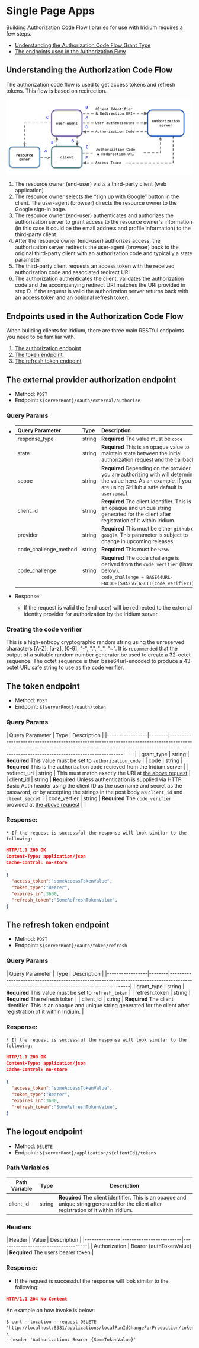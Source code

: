#  Single Page Apps

Building Authorization Code Flow libraries for use with Iridium requires a few steps.

* [Understanding the Authorization Code Flow Grant Type](#understanding-the-authorization-code-flow)
* [The endpoints used in the Authorization Flow](#endpoints-used-in-the-authorization-code-flow)


## Understanding the Authorization Code Flow

The authorization code flow is used to get access tokens and refresh tokens.  This flow is based
on redirection.

![Authorization Code Flow](../images/authorization-code-flow.png)

1. The resource owner (end-user) visits a third-party client (web application)
2. The resource owner selects the “sign up with Google” button in the client. The user-agent (browser) directs the resource owner to the Google sign-in page.
3. The resource owner (end-user) authenticates and authorizes the authorization server to grant access to the resource owner's information (in this case it could be the email address and profile information) to the third-party client.
4. After the resource owner (end-user) authorizes access, the authorization server redirects the user-agent (browser) back to the original third-party client with an authorization code and typically a state parameter
5. The third-party client requests an access token with the received authorization code and associated redirect URI
6. The authorization authenticates the client, validates the authorization code and the accompanying redirect URI matches the URI provided in step D.  If the request is valid the authorization server returns back with an access token and an optional refresh token.

## Endpoints used in the Authorization Code Flow
When building clients for Iridium, there are three main RESTful endpoints you need to be familiar with.

1. [The authorization endpoint](#the-external-provider-authorization-endpoint)
2. [The token endpoint](#the-token-endpoint)
3. [The refresh token endpoint](#the-refresh-token-endpoint)

## The external provider authorization endpoint

* Method: `POST`
* Endpoint: `${serverRoot}/oauth/external/authorize`
### Query Params
* | Query Parameter | Type   | Description                                                                                                                                                           |
    |-----------------|--------|-----------------------------------------------------------------------------------------------------------------------------------------------------------------------|
  | response_type      | string | **Required** The value must be `code`                                                                                                                                 |
  | state        | string | **Required** This is an opaque value to maintain state between the initial authorization request and the callback.                                                    |
  | scope           | string | **Required** Depending on the provider you are authorizing with will determine the value here.  As an example, if you are using GitHub a safe default is `user:email` |
  | client_id           | string | **Required** The client identifier. This is an opaque and unique string generated for the client after registration of it within Iridium.                             |
  | provider           | string | **Required** This must be either `github` or `google`.  This parameter is subject to change in upcoming releases.                                                     |                                                                                                        |
  | code_challenge_method         | string | **Required** This must be `S256`                                                                                                                                      |
  | code_challenge           | string | **Required** The code challenge is derived from the `code_verifier` (listed below).<br/>`code_challenge = BASE64URL-ENCODE(SHA256(ASCII(code_verifier)))`             |                                                                                                        |


* Response:
    * If the request is valid the (end-user) will be redirected to the external identity provider for authorization by the Iridium server.

### Creating the code verifier
This is a high-entropy cryptographic random string using the unreserved characters [A-Z], [a-z], [0-9], "-", ".", "_", "~".  It is `recommended` that the output of
a suitable random number generator be used to create a 32-octet sequence.  The octet sequence is then base64url-encoded to produce a 43-octet URL safe string to use as the code verifier.


## The token endpoint

* Method: `POST`
* Endpoint: `${serverRoot}/oauth/token`
### Query Params
  | Query Parameter | Type   | Description                                                                                                                                                                                                               |
    |-----------------|--------|---------------------------------------------------------------------------------------------------------------------------------------------------------------------------------------------------------------------------|
  | grant_type      | string | **Required** This value must be set to `authorization_code`                                                                                                                                                               |
  | code            | string | **Required** This is the authorization code recieved from the Iridium server                                                                                                                                              |
  | redirect_uri    | string | This must match exactly the URI at [the above request](#the-external-provider-authorization-endpoint)                                                                                                                     |
  | client_id       | string | **Required** Unless authentication is supplied via HTTP Basic Auth header using the client ID as the username and secret as the password, or by accepting the strings in the post body as `client_id` and `client_secret` |
  | code_verfier    | string | **Required** The `code_verifier` provided at [the above request](#the-external-provider-authorization-endpoint)                                                                                                           |                                                                                                        |
### Response:
    * If the request is successful the response will look similar to the following:
```json
HTTP/1.1 200 OK
Content-Type: application/json
Cache-Control: no-store
 
{
  "access_token":"someAccessTokenValue",
  "token_type":"Bearer",
  "expires_in":3600,
  "refresh_token":"SomeRefreshTokenValue",
}
```
## The refresh token endpoint

* Method: `POST`
* Endpoint: `${serverRoot}/oauth/token/refresh`
### Query Params
  | Query Parameter | Type   | Description                                                                                                                               |
      |-----------------|--------|-------------------------------------------------------------------------------------------------------------------------------------------|
  | grant_type      | string | **Required** This value must be set to `refresh_token`                                                                                    |
  | refresh_token           | string | **Required** The refresh token                                                                                                            |
  | client_id           | string | **Required** The client identifier. This is an opaque and unique string generated for the client after registration of it within Iridium. |
### Response:
    * If the request is successful the response will look similar to the following:
```json
HTTP/1.1 200 OK
Content-Type: application/json
Cache-Control: no-store
 
{
  "access_token":"someAccessTokenValue",
  "token_type":"Bearer",
  "expires_in":3600,
  "refresh_token":"SomeRefreshTokenValue",
}
```

## The logout endpoint

* Method: `DELETE`
* Endpoint: `${serverRoot}/application/${clientId}/tokens`

### Path Variables
  | Path Variable | Type   | Description                                                                                                                               |
  |---------------|--------|-------------------------------------------------------------------------------------------------------------------------------------------|
  | client_id     | string | **Required** The client identifier. This is an opaque and unique string generated for the client after registration of it within Iridium. |

### Headers
  | Header        | Value                   | Description                         |
    |---------------|-------------------------|-------------------------------------|
  | Authorization | Bearer {authTokenValue} | **Required** The users bearer token |
### Response:
  * If the request is successful the response will look similar to the following:
```json
HTTP/1.1 204 No Content
```

An example on how invoke is below:
```shell
$ curl --location --request DELETE 'http://localhost:8381/applications/localRunIdChangeForProduction/tokens' \
--header 'Authorization: Bearer {SomeTokenValue}' 
```
